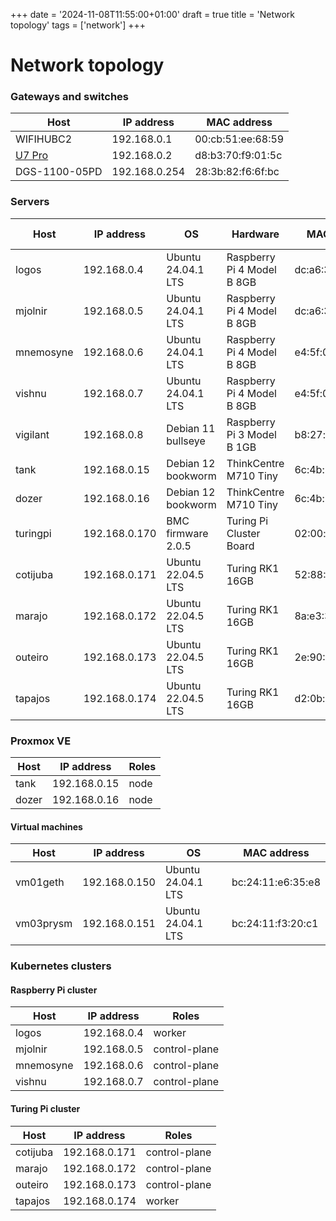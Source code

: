 +++
date = '2024-11-08T11:55:00+01:00'
draft = true
title = 'Network topology'
tags = ['network']
+++

# Network topology

### Gateways and switches

| Host                                                 | IP address    | MAC address       |
|------------------------------------------------------|---------------|-------------------|
| WIFIHUBC2                                            | 192.168.0.1   | 00:cb:51:ee:68:59 |
| [U7 Pro](https://techspecs.ui.com/unifi/wifi/u7-pro) | 192.168.0.2   | d8:b3:70:f9:01:5c |
| DGS-1100-05PD                                        | 192.168.0.254 | 28:3b:82:f6:6f:bc |

### Servers

| Host      | IP address    | OS                 | Hardware                   | MAC address       | Serial number |
|-----------|---------------|--------------------|----------------------------|-------------------|---------------|
| logos     | 192.168.0.4   | Ubuntu 24.04.1 LTS | Raspberry Pi 4 Model B 8GB | dc:a6:32:d2:4e:dd | 1f0faa1f      |
| mjolnir   | 192.168.0.5   | Ubuntu 24.04.1 LTS | Raspberry Pi 4 Model B 8GB | dc:a6:32:b0:31:a3 | 4d9183f1      |
| mnemosyne | 192.168.0.6   | Ubuntu 24.04.1 LTS | Raspberry Pi 4 Model B 8GB | e4:5f:01:0c:a2:e7 | 417c071d      |
| vishnu    | 192.168.0.7   | Ubuntu 24.04.1 LTS | Raspberry Pi 4 Model B 8GB | e4:5f:01:a7:8c:68 | 3a1822b2      |
| vigilant  | 192.168.0.8   | Debian 11 bullseye | Raspberry Pi 3 Model B 1GB | b8:27:eb:7f:0c:6b | 187f0c6b      |
| tank      | 192.168.0.15  | Debian 12 bookworm | ThinkCentre M710 Tiny      | 6c:4b:90:54:e8:9c |               |
| dozer     | 192.168.0.16  | Debian 12 bookworm | ThinkCentre M710 Tiny      | 6c:4b:90:54:ea:7c |               |
| turingpi  | 192.168.0.170 | BMC firmware 2.0.5 | Turing Pi Cluster Board    | 02:00:d4:15:ac:46 |               |
| cotijuba  | 192.168.0.171 | Ubuntu 22.04.5 LTS | Turing RK1 16GB            | 52:88:92:a9:61:d3 |               |
| marajo    | 192.168.0.172 | Ubuntu 22.04.5 LTS | Turing RK1 16GB            | 8a:e3:32:23:e8:99 |               |
| outeiro   | 192.168.0.173 | Ubuntu 22.04.5 LTS | Turing RK1 16GB            | 2e:90:59:19:e6:0b |               |
| tapajos   | 192.168.0.174 | Ubuntu 22.04.5 LTS | Turing RK1 16GB            | d2:0b:c5:9d:69:6c |               |

### Proxmox VE

| Host  | IP address   | Roles |
|-------|--------------|-------|
| tank  | 192.168.0.15 | node  |
| dozer | 192.168.0.16 | node  |

#### Virtual machines

| Host      | IP address    | OS                 | MAC address       |
|-----------|---------------|--------------------|-------------------|
| vm01geth  | 192.168.0.150 | Ubuntu 24.04.1 LTS | bc:24:11:e6:35:e8 |
| vm03prysm | 192.168.0.151 | Ubuntu 24.04.1 LTS | bc:24:11:f3:20:c1 |

### Kubernetes clusters

#### Raspberry Pi cluster

| Host      | IP address  | Roles         |
|-----------|-------------|---------------|
| logos     | 192.168.0.4 | worker        |
| mjolnir   | 192.168.0.5 | control-plane |
| mnemosyne | 192.168.0.6 | control-plane |
| vishnu    | 192.168.0.7 | control-plane |

#### Turing Pi cluster

| Host     | IP address    | Roles         |
|----------|---------------|---------------|
| cotijuba | 192.168.0.171 | control-plane |
| marajo   | 192.168.0.172 | control-plane |
| outeiro  | 192.168.0.173 | control-plane |
| tapajos  | 192.168.0.174 | worker        |
